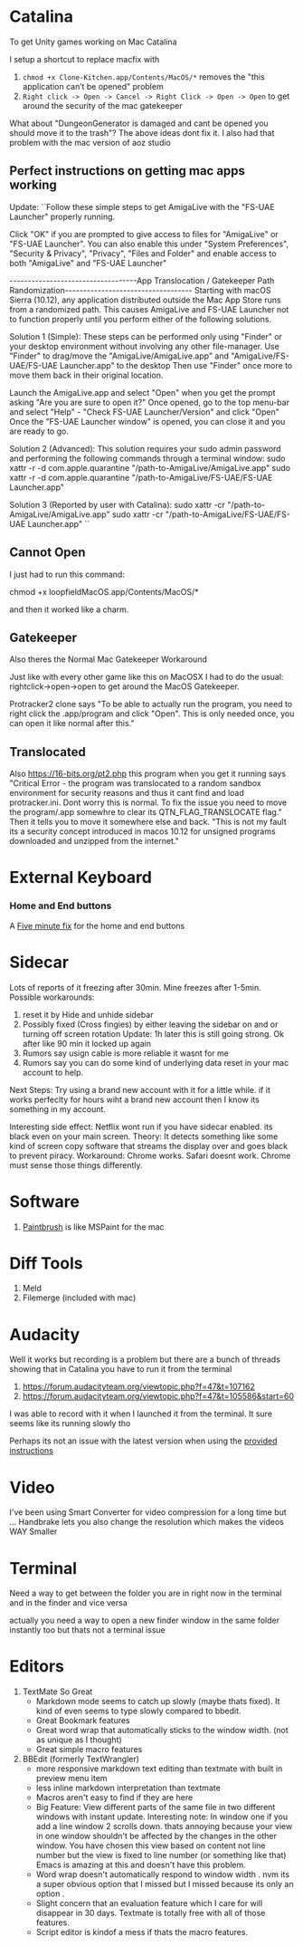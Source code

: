 # Catalina #
To get Unity games working on Mac Catalina

I setup a shortcut to replace 
macfix
with
1. `chmod +x Clone-Kitchen.app/Contents/MacOS/*` removes the "this application can’t be opened" problem
2. `Right click -> Open -> Cancel -> Right Click -> Open -> Open` to get around the security of the mac gatekeeper


What about "DungeonGenerator is damaged and cant be opened you should move it to the trash"?  The above ideas dont fix it.  I also had that problem with the mac version of aoz studio
## Perfect instructions on getting mac apps working ##

Update:
``Follow these simple steps to get AmigaLive with the "FS-UAE Launcher" properly running.

Click "OK" if you are prompted to give access to files for "AmigaLive" or "FS-UAE Launcher".
You can also enable this under "System Preferences", "Security & Privacy", "Privacy", "Files and Folder" and enable access to both "AmigaLive" and "FS-UAE Launcher"

-----------------------------------App Translocation / Gatekeeper Path Randomization-----------------------------------
Starting with macOS Sierra (10.12), any application distributed outside the Mac App Store runs from a randomized path.
This causes AmigaLive and FS-UAE Launcher not to function properly until you perform either of the following solutions.

Solution 1 (Simple):
These steps can be performed only using "Finder" or your desktop environment without involving any other file-manager.
Use "Finder" to drag/move the "AmigaLive/AmigaLive.app" and "AmigaLive/FS-UAE/FS-UAE Launcher.app" to the desktop
Then use "Finder" once more to move them back in their original location.

Launch the AmigaLive.app and select "Open" when you get the prompt asking "Are you are sure to open it?" 
Once opened, go to the top menu-bar and select "Help" - "Check FS-UAE Launcher/Version" and click "Open" 
Once the "FS-UAE Launcher window" is opened, you can close it and you are ready to go.



Solution 2 (Advanced):
This solution requires your sudo admin password and performing the following commands through a terminal window:
sudo xattr -r -d com.apple.quarantine "/path-to-AmigaLive/AmigaLive.app"
sudo xattr -r -d com.apple.quarantine "/path-to-AmigaLive/FS-UAE/FS-UAE Launcher.app"

Solution 3 (Reported by user with Catalina):
sudo xattr -cr "/path-to-AmigaLive/AmigaLive.app"
sudo xattr -cr "/path-to-AmigaLive/FS-UAE/FS-UAE Launcher.app"``





## Cannot Open ##
I just had to run this command:

chmod +x loopfieldMacOS.app/Contents/MacOS/*​

​and then it worked like a charm.


## Gatekeeper ##
Also theres the Normal Mac Gatekeeper Workaround

Just like with every other game like this on MacOSX I had to do the usual: rightclick->open->open to get around the MacOS Gatekeeper.

Protracker2 clone says "To be able to actually run the program, you need to right click the .app/program and click "Open".
This is only needed once, you can open it like normal after this."




## Translocated ##

Also https://16-bits.org/pt2.php this program when you get it running says "Critical Error - the program was translocated to a random sandbox environment for security reasons and thus it cant find and load protracker.ini.  Dont worry this is normal.  To fix the issue you need to move the program/.app somewhre to clear its QTN_FLAG_TRANSLOCATE flag." Then it tells you to move it somewhere else and back. "This is not my fault its a security concept introduced in macos 10.12 for unsigned programs downloaded and unzipped from the internet."

# External Keyboard
### Home and End buttons
A [Five minute fix](https://www.maketecheasier.com/fix-home-end-button-for-external-keyboard-mac/) for the home and end buttons

# Sidecar #
Lots of reports of it freezing after 30min. Mine freezes after 1-5min.
Possible workarounds:
1. reset it by Hide and unhide sidebar
2. Possibly fixed (Cross fingies) by either leaving the sidebar on and or turning off screen rotation Update: 1h later this is still going strong.  Ok after like 90 min it locked up again
3. Rumors say usign cable is more reliable it wasnt for me
4. Rumors say you can do some kind of underlying data reset in your mac account to help. 

Next Steps: Try using a brand new account with it for a little while. if it works perfeclty for hours wiht a brand new account then I know its something in my account.

Interesting side effect: Netflix wont run if you have sidecar enabled.  its black even on your main screen.  Theory: It detects something like some kind of screen copy software that streams the display over and goes black to prevent piracy.  Workaround: Chrome works.  Safari doesnt work.  Chrome must sense those things differently.


# Software #
1. [Paintbrush](Paintbrush.sourceforge.io) is like MSPaint for the mac

# Diff Tools #
1. Meld
2. Filemerge (included with mac)

# Audacity #
Well it works but recording is a problem but there are a bunch of threads showing that in Catalina you have to run it  from the terminal

1. https://forum.audacityteam.org/viewtopic.php?f=47&t=107162
2. https://forum.audacityteam.org/viewtopic.php?f=47&t=105586&start=60

I was able to record with it when I launched it from the terminal.  It sure seems like its running slowly tho

Perhaps its not an issue with the latest version when using the [provided instructions](https://www.audacityteam.org/download/mac/)


# Video #
I've been using Smart Converter for video compression for a long time but ... 
Handbrake lets you also change the resolution which makes the videos WAY Smaller

# Terminal #
Need a way to get between the folder you are in right now in the terminal and in the finder and vice versa

actually you need a way to open a new finder window in the same folder instantly too but thats not a terminal issue

# Editors #
1. TextMate So Great
	- Markdown mode seems to catch up slowly (maybe thats fixed). It kind of even seems to type slowly compared to bbedit.
	- Great Bookmark features
	- Great word wrap that automatically sticks to the window width.  (not as unique as I thought)
	- Great simple macro features
2. BBEdit (formerly TextWrangler)
	- more responsive markdown text editing than textmate with built in preview menu item
	- less inline markdown interpretation than textmate
	- Macros aren't easy to find if they are here
	- Big Feature: View different parts of the same file in two different windows with instant update.  Interesting note: In window one if you add a line window 2 scrolls down.  thats annoying because your view in one window shouldn't be affected by the changes in the other window.  You have chosen this view based on content not line number but the view is fixed to line number (or something like that) Emacs is amazing at this and doesn't have this problem.
	- Word wrap doesn't automatically respond to window width . nvm its a super obvious option that I missed but I missed because its only an option .
	- Slight concern that an evaluation feature which I care for will disappear in 30 days.  Textmate is totally free with all of those features.
	- Script editor is kindof a mess if thats the macro features.
	
	
	
	
	


